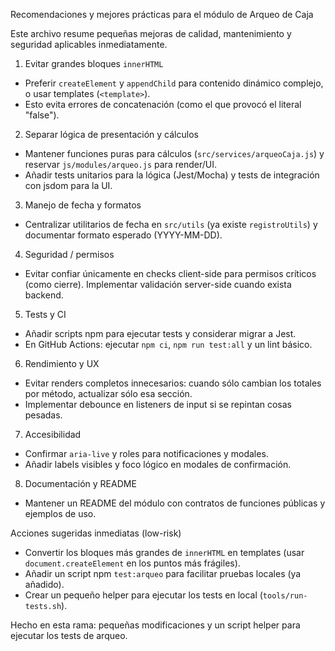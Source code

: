 Recomendaciones y mejores prácticas para el módulo de Arqueo de Caja

Este archivo resume pequeñas mejoras de calidad, mantenimiento y seguridad aplicables inmediatamente.

1) Evitar grandes bloques `innerHTML`
- Preferir `createElement` y `appendChild` para contenido dinámico complejo, o usar templates (`<template>`).
- Esto evita errores de concatenación (como el que provocó el literal "false").

2) Separar lógica de presentación y cálculos
- Mantener funciones puras para cálculos (`src/services/arqueoCaja.js`) y reservar `js/modules/arqueo.js` para render/UI.
- Añadir tests unitarios para la lógica (Jest/Mocha) y tests de integración con jsdom para la UI.

3) Manejo de fecha y formatos
- Centralizar utilitarios de fecha en `src/utils` (ya existe `registroUtils`) y documentar formato esperado (YYYY-MM-DD).

4) Seguridad / permisos
- Evitar confiar únicamente en checks client-side para permisos críticos (como cierre). Implementar validación server-side cuando exista backend.

5) Tests y CI
- Añadir scripts npm para ejecutar tests y considerar migrar a Jest.
- En GitHub Actions: ejecutar `npm ci`, `npm run test:all` y un lint básico.

6) Rendimiento y UX
- Evitar renders completos innecesarios: cuando sólo cambian los totales por método, actualizar sólo esa sección.
- Implementar debounce en listeners de input si se repintan cosas pesadas.

7) Accesibilidad
- Confirmar `aria-live` y roles para notificaciones y modales.
- Añadir labels visibles y foco lógico en modales de confirmación.

8) Documentación y README
- Mantener un README del módulo con contratos de funciones públicas y ejemplos de uso.


Acciones sugeridas inmediatas (low-risk)
- Convertir los bloques más grandes de `innerHTML` en templates (usar `document.createElement` en los puntos más frágiles).
- Añadir un script npm `test:arqueo` para facilitar pruebas locales (ya añadido).
- Crear un pequeño helper para ejecutar los tests en local (`tools/run-tests.sh`).


Hecho en esta rama: pequeñas modificaciones y un script helper para ejecutar los tests de arqueo.
